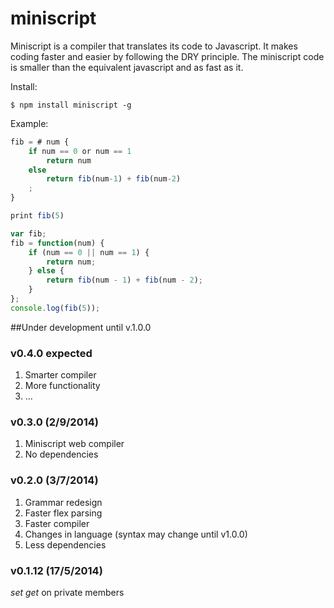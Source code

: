 miniscript
====

Miniscript is a compiler that translates its code to Javascript.
It makes coding faster and easier by following the DRY principle.
The miniscript code is smaller than the equivalent javascript and as fast as it.

Install:
```shell
$ npm install miniscript -g
```
Example:
```js
fib = # num {
    if num == 0 or num == 1
        return num
    else
        return fib(num-1) + fib(num-2)
    ;
}

print fib(5)
```
```js
var fib;
fib = function(num) {
    if (num == 0 || num == 1) {
        return num;
    } else {
        return fib(num - 1) + fib(num - 2);
    }
};
console.log(fib(5));
```

##Under development until v.1.0.0

### v0.4.0 expected
1. Smarter compiler
2. More functionality
3. ...

### v0.3.0 (2/9/2014)
1. Miniscript web compiler
2. No dependencies

### v0.2.0 (3/7/2014)
1. Grammar redesign
2. Faster flex parsing
3. Faster compiler
4. Changes in language (syntax may change until v1.0.0)
5. Less dependencies

### v0.1.12 (17/5/2014)

*set get* on private members
